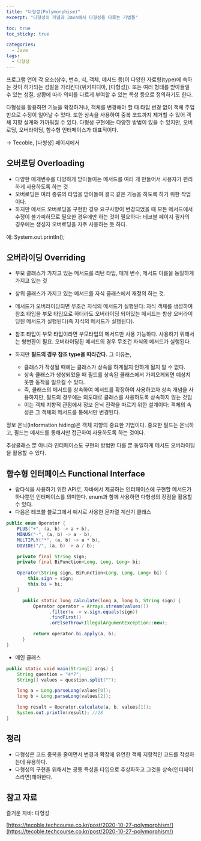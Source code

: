 ```yaml
---
title: "다형성(Polymorphism)"
excerpt: "다형성의 개념과 Java에서 다형성을 다루는 기법들"

toc: true
toc_sticky: true

categories:
  - Java
tags:
  - 다형성
---
```

프로그램 언어 각 요소(상수, 변수, 식, 객체, 메서드 등)이 다양한 자료형(type)에 속하는 것이 허가되는 성질을 가리킨다(위키피디아, [다형성]). 또는 여러 형태를 받아들일 수 있는 성질, 상황에 따라 의미를 다르게 부여할 수 있는 특성 등으로 정의하기도 한다.

다형성을 활용하면 기능을 확장하거나, 객체를 변경해야 할 때 타입 변경 없이 객체 주입만으로 수정이 일어날 수 있다. 또한 상속을 사용하여 중복 코드까지 제거할 수 있어 객체 지향 설계와 가까워질 수 있다. 다형성 구현에는 다양한 방법이 있을 수 있지만, 오버로딩, 오버라이딩, 함수형 인터페이스가 대표적이다.

→ Tecoble, [다형성] 페이지에서

 
## 오버로딩 Overloading

- 다양한 매개변수를 다양하게 받아들이는 메서드를 여러 개 만들어서 사용자가 편리하게 사용하도록 하는 것
- 오버로딩은 여러 종류의 타입을 받아들여 결국 같은 기능을 하도록 하기 위한 작업이다.
- 하지만 메서드 오버로딩을 구현한 경우 요구사항이 변경되었을 때 모든 메서드에서 수정이 불가피하므로 필요한 경우에만 하는 것이 필요하다: 테코블 페이지 필자의 경우에는 생성자 오버로딩을 자주 사용하는 듯 하다.

예: System.out.println(); <br> 
 
## 오버라이딩 Overriding

- 부모 클래스가 가지고 있는 메서드를 리턴 타입, 매개 변수, 메서드 이름을 동일하게 가지고 있는 것
- 상위 클래스가 가지고 있는 메서드를 자식 클래스에서 재정의 하는 것.
- 메서드가 오버라이딩되면 무조건 자식의 메서드가 실행된다: 자식 객체를 생성하여 참조 타입을 부모 타입으로 하더라도 오버라이딩 되어있는 메서드는 항상 오버라이딩된 메서드가 실행된다(즉 자식의 메서드가 실행된다).
- 참조 타입이 부모 타입이라면 부모타입의 메서드만 사용 가능하다. 사용하기 위해서는 형변환이 필요. 오버라이딩된 메서드의 경우 무조건 자식의 메서드가 실행된다.

- 하지만 **필드의 경우 참조 type을 따라간다.** 그 이유는,
    - 클래스가 작성될 때에는 클래스가 상속을 하게될지 안하게 될지 알 수 없다.
    - 상속 클래스가 생성되었을 때 필드를 상속된 클래스에서 가져오게되면 예상치 못한 동작을 일으킬 수 있다.
    - 즉, 클래스의 메서드를 상속하여 메서드를 확장하여 사용하고자 상속 개념을 사용하지만, 필드의 경우에는 의도대로 클래스를 사용하도록 상속하지 않는 것임
    - 이는 객체 지향적 관점에서 정보 은닉 전략을 따르기 위한 설계이다: 객체의 속성은 그 객체의 메서드를 통해서만 변경된다.

정보 은닉(Information hiding)은 객체 지향의 중요한 기법이다. 중요한 필드는 은닉하고, 필드는 메서드를 통해서만 접근하여 사용하도록 하는 것이다.

추상클래스 뿐 아니라 인터페이스도 구현의 방법만 다를 뿐 동일하게 메서드 오버라이딩을 활용할 수 있다.

 
## 함수형 인터페이스 Functional Interface

- 람다식을 사용하기 위한 API로, 자바에서 제공하는 인터페이스에 구현할 메서드가 하나뿐인 인터페이스를 의미한다. enum과 함께 사용하면 다형성의 장점을 활용할 수 있다.
- 다음은 테코블 블로그에서 예시로 사용한 문자열 계산기 클래스
```java
public enum Operator {
    PLUS("+", (a, b) -> a + b),
    MINUS("-", (a, b) -> a - b),
    MULTIPLY("*", (a, b) -> a * b),
    DIVIDE("/", (a, b) -> a / b);

    private final String sign;
    private final BiFunction<Long, Long, Long> bi;

    Operator(String sign, BiFunction<Long, Long, Long> bi) {
        this.sign = sign;
        this.bi = bi;
    }

	  public static long calculate(long a, long b, String sign) {
    	  Operator operator = Arrays.stream(values())
            	.filter(v -> v.sign.equals(sign))
            	.findFirst()
            	.orElseThrow(IllegalArgumentException::new);

    	  return operator.bi.apply(a, b);
	  }
}
```

- 메인 클래스
```java
public static void main(String[] args) {
    String question = "4*7";
    String[] values = question.split("");

    long a = Long.parseLong(values[0]);
    long b = Long.parseLong(values[2]);

    long result = Operator.calculate(a, b, values[1]);
    System.out.println(result); //28
}
```
 
## 정리

- 다형성은 코드 중복을 줄이면서 변경과 확장에 유연한 객체 지향적인 코드를 작성하는데 유용하다.
- 다형성의 구현을 위해서는 공통 특성을 타입으로 추상화하고 그것을 상속(인터페이스라면)해야한다. <br> 

## 참고 자료

즐거운 자바: 다형성

[https://tecoble.techcourse.co.kr/post/2020-10-27-polymorphism/](https://tecoble.techcourse.co.kr/post/2020-10-27-polymorphism/)